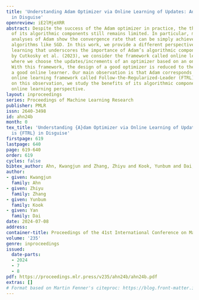 ```yaml
---
title: 'Understanding Adam Optimizer via Online Learning of Updates: Adam is FTRL
  in Disguise'
openreview: iE2lMjeXRR
abstract: Despite the success of the Adam optimizer in practice, the theoretical understanding
  of its algorithmic components still remains limited. In particular, most existing
  analyses of Adam show the convergence rate that can be simply achieved by non-adative
  algorithms like SGD. In this work, we provide a different perspective based on online
  learning that underscores the importance of Adam’s algorithmic components. Inspired
  by Cutkosky et al. (2023), we consider the framework called online learning of updates/increments,
  where we choose the updates/increments of an optimizer based on an online learner.
  With this framework, the design of a good optimizer is reduced to the design of
  a good online learner. Our main observation is that Adam corresponds to a principled
  online learning framework called Follow-the-Regularized-Leader (FTRL). Building
  on this observation, we study the benefits of its algorithmic components from the
  online learning perspective.
layout: inproceedings
series: Proceedings of Machine Learning Research
publisher: PMLR
issn: 2640-3498
id: ahn24b
month: 0
tex_title: 'Understanding {A}dam Optimizer via Online Learning of Updates: {A}dam
  is {FTRL} in Disguise'
firstpage: 619
lastpage: 640
page: 619-640
order: 619
cycles: false
bibtex_author: Ahn, Kwangjun and Zhang, Zhiyu and Kook, Yunbum and Dai, Yan
author:
- given: Kwangjun
  family: Ahn
- given: Zhiyu
  family: Zhang
- given: Yunbum
  family: Kook
- given: Yan
  family: Dai
date: 2024-07-08
address:
container-title: Proceedings of the 41st International Conference on Machine Learning
volume: '235'
genre: inproceedings
issued:
  date-parts:
  - 2024
  - 7
  - 8
pdf: https://proceedings.mlr.press/v235/ahn24b/ahn24b.pdf
extras: []
# Format based on Martin Fenner's citeproc: https://blog.front-matter.io/posts/citeproc-yaml-for-bibliographies/
---
```

